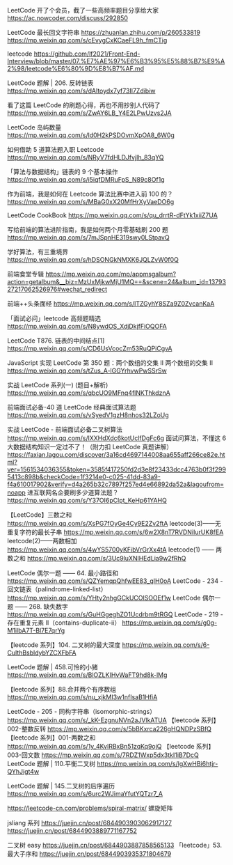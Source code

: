 LeetCode 开了个会员，截了一些高频率题目分享给大家
https://ac.nowcoder.com/discuss/292850

LeetCode 最长回文字符串 https://zhuanlan.zhihu.com/p/260533819
https://mp.weixin.qq.com/s/cEvygCxKCaeFL9h_fmCTig

leetcode
https://github.com/lf2021/Front-End-Interview/blob/master/07.%E7%AE%97%E6%B3%95%E5%88%B7%E9%A2%98/leetcode%E6%80%9D%E8%B7%AF.md

LeetCode 题解 | 206. 反转链表
https://mp.weixin.qq.com/s/dAltoydx7yf73Il7Zdibiw

看了这篇 LeetCode 的刷题心得，再也不用抄别人代码了
https://mp.weixin.qq.com/s/ZwAY6LB_Y4E2LPwUzvs2JA

LeetCode 岛屿数量
https://mp.weixin.qq.com/s/ld0H2kPSDOvmXpOA8_6W0g

如何借助 5 道算法题入职 Leetcode
https://mp.weixin.qq.com/s/NRyV7fdHLDJfvjlh_83qYQ

「算法与数据结构」链表的 9 个基本操作
https://mp.weixin.qq.com/s/i5iqfDMRuFpS_N89c8Of1g

作为前端，我是如何在 Leetcode 算法比赛中进入前 100 的？
https://mp.weixin.qq.com/s/MBaG0xX20MfHrXyVaeDO6g

LeetCode CookBook
https://mp.weixin.qq.com/s/qu_drrtR-dFtYk1xiiZ7UA

写给前端的算法进阶指南，我是如何两个月零基础刷 200 题
https://mp.weixin.qq.com/s/7mJSpnHE319swy0LStpavQ

学好算法，有三重境界
https://mp.weixin.qq.com/s/hDSONGkNMXK6JQLZvW0f0Q

前端食堂专辑
https://mp.weixin.qq.com/mp/appmsgalbum?action=getalbum&__biz=MzUxMjkwMjU1MQ==&scene=24&album_id=1379327217062526976#wechat_redirect

前端++头条面经
https://mp.weixin.qq.com/s/lTZGyhY8SZa9Z0ZvcanKaA

「面试必问」leetcode 高频题精选
https://mp.weixin.qq.com/s/N8ywdOS_XdjDkjfFiOQOFA

LeetCode T876. 链表的中间结点[1]
https://mp.weixin.qq.com/s/CD6UsVcocZm53RuQPiCgvA

JavaScript 实现 LeetCode 第 350 题：两个数组的交集 II
两个数组的交集 II
https://mp.weixin.qq.com/s/tZus_A-lGGYrhvwPwSSrSw

实战 LeetCode 系列(一) (题目+解析)
https://mp.weixin.qq.com/s/qbcUO9MFnq4flNKThkdznA

前端面试必备-40 道 LeetCode 经典面试算法题
https://mp.weixin.qq.com/s/vSyedV1gzH8nhos32LZoUg

实战 LeetCode - 前端面试必备二叉树算法
https://mp.weixin.qq.com/s/lXXHdXdc6kotUclfDgFc6g
面试问算法，不懂这 6 大数据结构知识一定过不了！（附力扣 LeetCode 真题讲解）
https://faxian.lagou.com/discover/3a16cd4697144008aa655aff266ce82e.html?ver=1561534036355&token=3585f417250fd2d3e8f23433dcc4763b0f3f2995413c898b&checkCode=1f3214e0-c025-41dd-83a9-f4a610017902&verify=d4a265b32c7897f257ed4e66892da52a&lagoufrom=noapp
进互联网名企要刷多少道算法题？
https://mp.weixin.qq.com/s/Y37OI6pClpt_KeHp61YAHQ

【LeetCode】三数之和
https://mp.weixin.qq.com/s/XsPG7fOyGe4Cy9E2Zv2ftA
leetcode(3)——无重复字符的最长子串
https://mp.weixin.qq.com/s/6w2X8nT7RVDNiIurUK8fEA
leetcode(2)——两数相加
https://mp.weixin.qq.com/s/4wYS5700yKFibVrGrXx4tA
leetcode(1) —— 两数之和
https://mp.weixin.qq.com/s/3Uc9luXNlHEdLia9w2fRhQ

LeetCode 偶尔一题 —— 64. 最小路径和
https://mp.weixin.qq.com/s/QZYemqpQhfwEE83_qIH0oA
LeetCode - 234 - 回文链表（palindrome-linked-list）
https://mp.weixin.qq.com/s/YHty2nhgGCkUCOlSOOEf1w
LeetCode 偶尔一题 —— 268. 缺失数字
https://mp.weixin.qq.com/s/GuHGgeghZO1Ucdrbm9tRGQ
LeetCode - 219 - 存在重复元素 II（contains-duplicate-ii）
https://mp.weixin.qq.com/s/g0g-M1ilbA7T-Bl7E7qrYg

【leetcode 系列】104. 二叉树的最大深度
https://mp.weixin.qq.com/s/6-CulthBsbldybYZCXFbFA

LeetCode 题解 | 458.可怜的小猪
https://mp.weixin.qq.com/s/BlOZLKIHvWaFT9hd8k-lMg

【leetcode 系列】88.合并两个有序数组
https://mp.weixin.qq.com/s/nu_xjkMI3w1nfIsaB1HfiA

LeetCode - 205 - 同构字符串（isomorphic-strings）
https://mp.weixin.qq.com/s/_kK-EzgnuNVn2aJVlkATUA
【leetcode 系列】002-整数反转
https://mp.weixin.qq.com/s/5bBKxrca226gHQNDPzSBfQ
【leetcode 系列】001-两数之和
https://mp.weixin.qq.com/s/1y_4KvlRBxBn51zqKq9ojQ
【leetcode 系列】003-回文数
https://mp.weixin.qq.com/s/7RDZ1Wxp5dx3tkI1iB7DcQ
LeetCode 题解 | 110.平衡二叉树
https://mp.weixin.qq.com/s/lgXwHBi6htjr-QYhJigt4w

LeetCode 题解 | 145.二叉树的后序遍历
https://mp.weixin.qq.com/s/6urc2WJimaYfutYQTzr7_A

https://leetcode-cn.com/problems/spiral-matrix/ 螺旋矩阵

jsliang 系列
https://juejin.cn/post/6844903903062917127
https://juejin.cn/post/6844903889771167752

二叉树 easy
https://juejin.cn/post/6844903887858565133
「leetcode」53.最大子序和
https://juejin.cn/post/6844903935371804679
